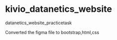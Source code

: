 # kivio_datanetics_website
datanetics_website_practicetask

Converted the figma file to bootstrap,html,css
